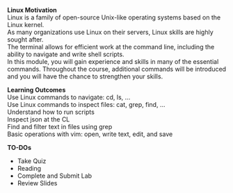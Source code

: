 **Linux Motivation**   
Linux is a family of open-source Unix-like operating systems based on the Linux kernel.  
As many organizations use Linux on their servers, Linux skills are highly sought after.  
The terminal allows for efficient work at the command line, including the ability to navigate and write shell scripts.  
In this module, you will gain experience and skills in many of the essential commands. Throughout the course, additional commands will be introduced and you will have the chance to strengthen your skills.

**Learning Outcomes**  
Use Linux commands to navigate: cd, ls, ...  
Use Linux commands to inspect files: cat, grep, find, ...  
Understand how to run scripts  
Inspect json at the CL  
Find and filter text in files using grep  
Basic operations with vim: open, write text, edit, and save  

**TO-DOs**
- Take Quiz
- Reading
- Complete and Submit Lab
- Review Slides

